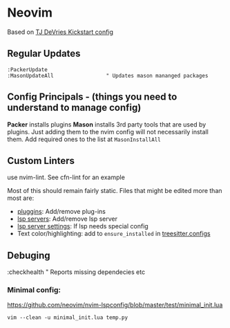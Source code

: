 # Neovim

Based on [TJ DeVries Kickstart config](https://github.com/nvim-lua/kickstart.nvim)

## Regular Updates
```vim
:PackerUpdate
:MasonUpdateAll					" Updates mason mananged packages
```

## Config Principals - (things you need to understand to manage config)

**Packer** installs plugins 
**Mason** installs 3rd party tools that are used by plugins. Just adding them to the nvim config will not necessarily install them. Add required ones to the list at `MasonInstallAll`

## Custom Linters
use nvim-lint.  See cfn-lint for an example

Most of this should remain fairly static. Files that might be edited more than most are:

- [pluggins](./lua/plugins.lua): Add/remove plug-ins
- [lsp servers](./lua/lsp/setup.lua): Add/remove lsp server
- [lsp server settings](./lua/lsp/serversettings): If lsp needs special config
- Text color/highlighting: add to `ensure_installed` in [treesitter.configs](./lua/plugins.lua)


## Debuging
  :checkhealth                                " Reports missing dependecies etc 

### Minimal config:
https://github.com/neovim/nvim-lspconfig/blob/master/test/minimal_init.lua

`vim --clean -u minimal_init.lua temp.py`

